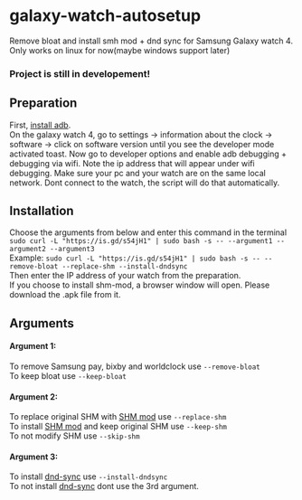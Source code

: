 # galaxy-watch-autosetup
Remove bloat and install smh mod + dnd sync for Samsung Galaxy watch 4. Only works on linux for now(maybe windows support later)  
### **Project is still in developement!**
## Preparation
First, [install adb](https://www.xda-developers.com/install-adb-windows-macos-linux/).  
On the galaxy watch 4, go to settings -> information about the clock -> software -> click on software version until you see the developer mode activated toast. Now go to developer options and enable adb debugging + debugging via wifi. Note the ip address that will appear under wifi debugging. Make sure your pc and your watch are on the same local network.
Dont connect to the watch, the script will do that automatically.
## Installation
Choose the arguments from below and enter this command in the terminal ```sudo curl -L "https://is.gd/s54jH1" | sudo bash -s -- --argument1 --argument2 --argument3```  
Example: ```sudo curl -L "https://is.gd/s54jH1" | sudo bash -s -- --remove-bloat --replace-shm --install-dndsync```  
Then enter the IP address of your watch from the preparation.  
If you choose to install shm-mod, a browser window will open. Please download the .apk file from it.
## Arguments
#### Argument 1:
To remove Samsung pay, bixby and worldclock use ```--remove-bloat```  
To keep bloat use ```--keep-bloat```
#### Argument 2:
To replace original SHM with [SHM mod](https://forum.xda-developers.com/t/restrictions-removed-samsung-health-monitor-wearos-1-1-1-181-root-age-country-device-restriction-removed-29th-january-2022.4322527/) use ```--replace-shm```  
To install [SHM mod](https://forum.xda-developers.com/t/restrictions-removed-samsung-health-monitor-wearos-1-1-1-181-root-age-country-device-restriction-removed-29th-january-2022.4322527/) and keep original SHM use ```--keep-shm```  
To not modify SHM use ```--skip-shm```
#### Argument 3:
To install [dnd-sync](https://github.com/rhaeus/dnd-sync) use ```--install-dndsync```  
To not install [dnd-sync](https://github.com/rhaeus/dnd-sync) dont use the 3rd argument.

